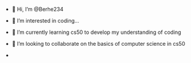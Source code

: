 - 👋 Hi, I’m @Berhe234
- 👀 I’m interested in coding...
- 🌱 I’m currently learning cs50 to develop my understanding of coding
- 💞️ I’m looking to collaborate on the basics of computer science in cs50

-

<!---
Berhe234/Berhe234 is a ✨ special ✨ repository because its `README.md` (this file) appears on your GitHub profile.
You can click the Preview link to take a look at your changes.
--->
